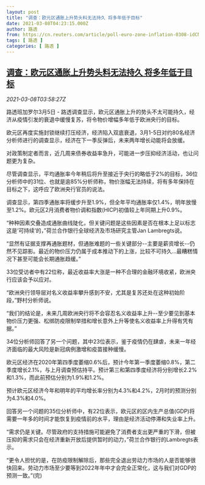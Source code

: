 ```yaml
---
layout: post
title: "调查：欧元区通胀上升势头料无法持久 将多年低于目标"
date: 2021-03-08T04:23:15.000Z
author: 路透
from: https://cn.reuters.com/article/poll-euro-zone-inflation-0308-idCNKBS2B00AK
tags: [ 路透 ]
categories: [ 路透 ]
---
```

<!--1615177395000-->
[调查：欧元区通胀上升势头料无法持久 将多年低于目标](https://cn.reuters.com/article/poll-euro-zone-inflation-0308-idCNKBS2B00AK)
------

<div>
<div><i>2021-03-08T03:58:27Z</i></div><p>路透班加罗尔3月5日 - 路透调查显示，欧元区通胀上升的势头不太可能持久，经济从疫情引发的衰退中缓慢复苏，将令物价增幅多年低于欧洲央行的目标。</p><p>欧元区再度实施封锁继续打压经济，经济陷入双底衰退，3月1-5日对约80名经济分析师进行的调查显示，经济在下一季反弹后，未来两年增长动能将会放缓。</p><p>对政策制定者而言，近几周来债券收益率急升，可能进一步压抑经济活动，也让问题更为复杂。</p><p>尽管调查显示，平均通胀率今年稍后将升至接近于央行的略低于2%的目标，36位分析师中的31位、也就是逾85%分析师称，物价涨幅无法持续，将有多年保持在目标之下，这呼应了欧洲央行官员的说法。</p><p>调查显示，第四季通胀率将缓步升至1.9%，但全年平均通胀率仅1.4%，明年放慢至1.2%。欧元区2月消费者物价调和指数(HICP)初值较上年同期上升0.9%。</p><p>“种种因素交叠造成通胀曲线陡化，但关键问题是这些因素是否在根本上足以标志这是‘可持续’的，”荷兰合作银行全球经济及市场研究主管Jan Lambregts说。</p><p>“显然有证据支撑再通胀题材，但通胀难题的一些关键部分--主要是薪资增长--仍然不见踪影。最近的物价压力仍属于成本推动下的上涨，比较不可持久...最糟糕情况下甚至可能会长期通胀趋缓。”</p><p>33位受访者中有22位称，最近收益率大涨是一种不合理的金融环境收紧，欧洲央行应该会予以应对。</p><p>“欧洲央行领导层对名义收益率攀升感到不安，尤其是复苏还处在这种初始阶段，”野村分析师说。</p><p>“我们的结论是，未来几周欧洲央行将不会容忍名义收益率上升--至少要见到基本物价压力更强、松绑防疫限制举措和增长意外上升等使名义收益率上升得有凭有据。”</p><p>34位分析师回答了另一个问题，其中23位表示，鉴于疫情仍在肆虐，未来一年经济面临的最大风险是新冠病例激增和疫苗接种缓慢。</p><p>欧元区经济在2020年第四季度萎缩0.6%后，预计今年第一季度萎缩0.8%，第二季度增长2.1%，与上月调查预估持平。预计第三和第四季度经济将分别增长2.2%和1.3%，而此前预估分别为1.9%和1.2%。</p><p>预计欧元区经济今年和明年的平均增长率分别为4.3%和4.2%，2月时的预测分别为4.3%和4.0%。</p><p>回答另一个问题的35位分析师中，有22位表示，欧元区的区内生产总值(GDP)将需要一年多的时间才能恢复到疫情前的水平，理由是经济活动停滞和失业率上升。</p><p>“需求仍是关键。尽管政府的支持措施可能避免了消费者支出更严重的下滑，但被压抑的需求只会在经济重新开放后提供暂时的动力，”荷兰合作银行的Lambregts表示。</p><p>“更令人担忧的是，在防疫限制解除后，那些完全退出劳动力市场的人是否能够很快回来。劳动力市场至少要等到2022年年中才会完全正常化，这与我们对GDP的预测一致。”(完)</p>
</div>
